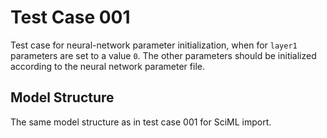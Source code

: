 # Test Case 001

Test case for neural-network parameter initialization, when for `layer1` parameters are set to a value `0`. The other parameters should be initialized according to the neural network parameter file.

## Model Structure

The same model structure as in test case 001 for SciML import.
